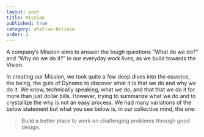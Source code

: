 ```yaml
---
layout: post
title: Mission
published: true
category: what-we-believe
order: 2
---
```


A company’s Mission aims to answer the tough questions "What do we do?" and “Why do we do it?” in our everyday work lives, as we build towards the Vision.

<!--more-->

In creating our Mission, we took quite a few deep dives into the essence, the being, the guts of Dynamo to discover what it is that we do and why we do it. We know, technically speaking, what we do, and that that we do it for more than just dollar bills. However, trying to summarize what we do and to crystallize the why is not an easy process. We had many variations of the below statement but what you see below is, in our collective mind, the one:

> Build a better place to work on challenging problems through good design.
